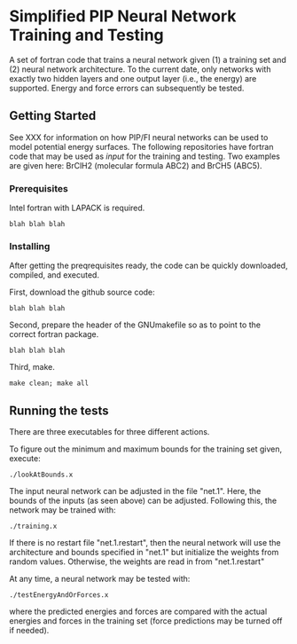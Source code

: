 # Simplified PIP Neural Network Training and Testing

A set of fortran code that trains a neural network given (1) a training set and (2) neural network architecture. To the current date, only networks with exactly two hidden layers and one output layer (i.e., the energy) are supported. Energy and force errors can subsequently be tested.

## Getting Started

See XXX for information on how PIP/FI neural networks can be used to model potential energy surfaces. The following repositories have fortran code that may be used as *input* for the training and testing. Two examples are given here: BrClH2 (molecular formula ABC2) and BrCH5 (ABC5).

### Prerequisites

Intel fortran with LAPACK is required.

```
blah blah blah
```

### Installing

After getting the preqrequisites ready, the code can be quickly downloaded, compiled, and executed.

First, download the github source code:
```
blah blah blah
```

Second, prepare the header of the GNUmakefile so as to point to the correct fortran package.
```
blah blah blah
```

Third, make.
```
make clean; make all
```

## Running the tests

There are three executables for three different actions.

To figure out the minimum and maximum bounds for the training set given, execute:
```
./lookAtBounds.x
```

The input neural network can be adjusted in the file "net.1". Here, the bounds of the inputs (as seen above) can be adjusted. Following this, the network may be trained with:
```
./training.x
```

If there is no restart file "net.1.restart", then the neural network will use the architecture and bounds specified in "net.1" but initialize the weights from random values. Otherwise, the weights are read in from "net.1.restart"

At any time, a neural network may be tested with:
```
./testEnergyAndOrForces.x
```
where the predicted energies and forces are compared with the actual energies and forces in the training set (force predictions may be turned off if needed).
